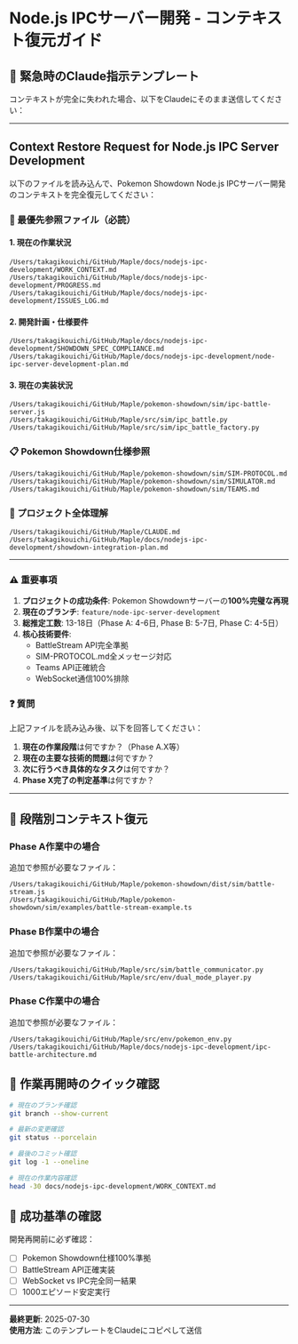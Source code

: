 # Node.js IPCサーバー開発 - コンテキスト復元ガイド

## 🚨 緊急時のClaude指示テンプレート

コンテキストが完全に失われた場合、以下をClaudeにそのまま送信してください：

---

## **Context Restore Request for Node.js IPC Server Development**

以下のファイルを読み込んで、Pokemon Showdown Node.js IPCサーバー開発のコンテキストを完全復元してください：

### **🎯 最優先参照ファイル（必読）**

#### 1. 現在の作業状況
```
/Users/takagikouichi/GitHub/Maple/docs/nodejs-ipc-development/WORK_CONTEXT.md
/Users/takagikouichi/GitHub/Maple/docs/nodejs-ipc-development/PROGRESS.md
/Users/takagikouichi/GitHub/Maple/docs/nodejs-ipc-development/ISSUES_LOG.md
```

#### 2. 開発計画・仕様要件
```
/Users/takagikouichi/GitHub/Maple/docs/nodejs-ipc-development/SHOWDOWN_SPEC_COMPLIANCE.md
/Users/takagikouichi/GitHub/Maple/docs/nodejs-ipc-development/node-ipc-server-development-plan.md
```

#### 3. 現在の実装状況
```
/Users/takagikouichi/GitHub/Maple/pokemon-showdown/sim/ipc-battle-server.js
/Users/takagikouichi/GitHub/Maple/src/sim/ipc_battle.py
/Users/takagikouichi/GitHub/Maple/src/sim/ipc_battle_factory.py
```

### **📋 Pokemon Showdown仕様参照**
```
/Users/takagikouichi/GitHub/Maple/pokemon-showdown/sim/SIM-PROTOCOL.md
/Users/takagikouichi/GitHub/Maple/pokemon-showdown/sim/SIMULATOR.md
/Users/takagikouichi/GitHub/Maple/pokemon-showdown/sim/TEAMS.md
```

### **🔗 プロジェクト全体理解**
```
/Users/takagikouichi/GitHub/Maple/CLAUDE.md
/Users/takagikouichi/GitHub/Maple/docs/nodejs-ipc-development/showdown-integration-plan.md
```

---

### **⚠️ 重要事項**

1. **プロジェクトの成功条件**: Pokemon Showdownサーバーの**100%完璧な再現**
2. **現在のブランチ**: `feature/node-ipc-server-development`
3. **総推定工数**: 13-18日（Phase A: 4-6日, Phase B: 5-7日, Phase C: 4-5日）
4. **核心技術要件**: 
   - BattleStream API完全準拠
   - SIM-PROTOCOL.md全メッセージ対応
   - Teams API正確統合
   - WebSocket通信100%排除

### **❓ 質問**

上記ファイルを読み込み後、以下を回答してください：

1. **現在の作業段階**は何ですか？（Phase A.X等）
2. **現在の主要な技術的問題**は何ですか？
3. **次に行うべき具体的なタスク**は何ですか？
4. **Phase X完了の判定基準**は何ですか？

---

## 🔄 **段階別コンテキスト復元**

### **Phase A作業中の場合**
追加で参照が必要なファイル：
```
/Users/takagikouichi/GitHub/Maple/pokemon-showdown/dist/sim/battle-stream.js
/Users/takagikouichi/GitHub/Maple/pokemon-showdown/sim/examples/battle-stream-example.ts
```

### **Phase B作業中の場合**  
追加で参照が必要なファイル：
```
/Users/takagikouichi/GitHub/Maple/src/sim/battle_communicator.py
/Users/takagikouichi/GitHub/Maple/src/env/dual_mode_player.py
```

### **Phase C作業中の場合**
追加で参照が必要なファイル：
```
/Users/takagikouichi/GitHub/Maple/src/env/pokemon_env.py
/Users/takagikouichi/GitHub/Maple/docs/nodejs-ipc-development/ipc-battle-architecture.md
```

## 📝 **作業再開時のクイック確認**

```bash
# 現在のブランチ確認
git branch --show-current

# 最新の変更確認  
git status --porcelain

# 最後のコミット確認
git log -1 --oneline

# 現在の作業内容確認
head -30 docs/nodejs-ipc-development/WORK_CONTEXT.md
```

## 🎯 **成功基準の確認**

開発再開前に必ず確認：
- [ ] Pokemon Showdown仕様100%準拠
- [ ] BattleStream API正確実装
- [ ] WebSocket vs IPC完全同一結果
- [ ] 1000エピソード安定実行

---

**最終更新**: 2025-07-30  
**使用方法**: このテンプレートをClaudeにコピペして送信